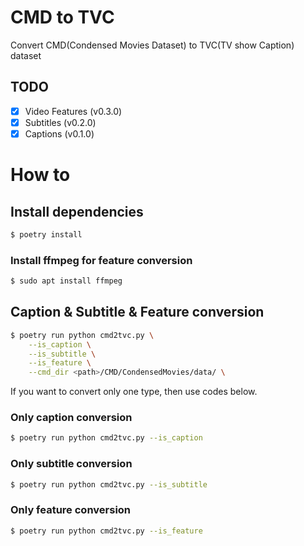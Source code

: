 # CMD to TVC
Convert CMD(Condensed Movies Dataset) to TVC(TV show Caption) dataset


## TODO
- [x]  Video Features (v0.3.0)
- [x]  Subtitles (v0.2.0)
- [x]  Captions (v0.1.0)

# How to

## Install dependencies

```bash
$ poetry install
```

### Install ffmpeg for feature conversion

```bash
$ sudo apt install ffmpeg
```

## Caption & Subtitle & Feature conversion

```bash
$ poetry run python cmd2tvc.py \
    --is_caption \
    --is_subtitle \
    --is_feature \
    --cmd_dir <path>/CMD/CondensedMovies/data/ \
```

If you want to convert only one type, then use codes below.

### Only caption conversion

```bash
$ poetry run python cmd2tvc.py --is_caption
```

### Only subtitle conversion

```bash
$ poetry run python cmd2tvc.py --is_subtitle
```

### Only feature conversion

```bash
$ poetry run python cmd2tvc.py --is_feature
```
